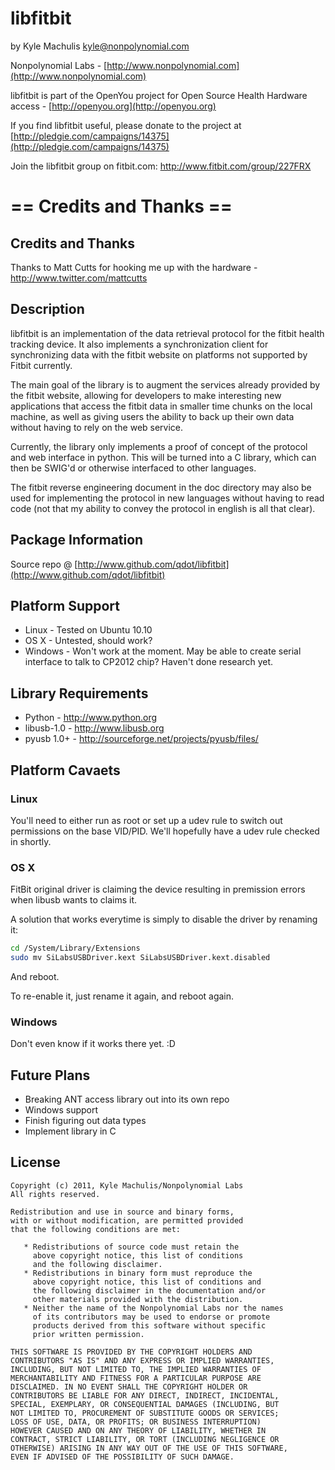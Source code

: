 libfitbit
=========

by Kyle Machulis <kyle@nonpolynomial.com>

Nonpolynomial Labs - [http://www.nonpolynomial.com](http://www.nonpolynomial.com)

libfitbit is part of the OpenYou project for Open Source Health
Hardware access - [http://openyou.org](http://openyou.org)

If you find libfitbit useful, please donate to the project at
[http://pledgie.com/campaigns/14375](http://pledgie.com/campaigns/14375)

Join the libfitbit group on fitbit.com: http://www.fitbit.com/group/227FRX

== Credits and Thanks ==
=======

Credits and Thanks
------------------
Thanks to Matt Cutts for hooking me up with the hardware -
http://www.twitter.com/mattcutts


Description
-----------

libfitbit is an implementation of the data retrieval protocol for the
fitbit health tracking device. It also implements a synchronization
client for synchronizing data with the fitbit website on platforms not
supported by Fitbit currently.

The main goal of the library is to augment the services already
provided by the fitbit website, allowing for developers to make
interesting new applications that access the fitbit data in smaller
time chunks on the local machine, as well as giving users the ability
to back up their own data without having to rely on the web service.

Currently, the library only implements a proof of concept of the
protocol and web interface in python. This will be turned into a C
library, which can then be SWIG'd or otherwise interfaced to other
languages.

The fitbit reverse engineering document in the doc directory may also
be used for implementing the protocol in new languages without having
to read code (not that my ability to convey the protocol in english is
all that clear).


Package Information
-------------------

Source repo @ [http://www.github.com/qdot/libfitbit](http://www.github.com/qdot/libfitbit)


Platform Support
----------------

* Linux - Tested on Ubuntu 10.10
* OS X - Untested, should work?
* Windows - Won't work at the moment. May be able to create serial
  interface to talk to CP2012 chip? Haven't done research yet.


Library Requirements
--------------------

* Python - http://www.python.org
* libusb-1.0 - http://www.libusb.org
* pyusb 1.0+ - http://sourceforge.net/projects/pyusb/files/


Platform Cavaets
----------------

### Linux

You'll need to either run as root or set up a udev rule to switch out
permissions on the base VID/PID. We'll hopefully have a udev rule
checked in shortly.

### OS X

FitBit original driver is claiming the device resulting in premission errors
when libusb wants to claims it.

A solution that works everytime is simply to disable the driver by renaming
it:

```bash
cd /System/Library/Extensions
sudo mv SiLabsUSBDriver.kext SiLabsUSBDriver.kext.disabled
```

And reboot.

To re-enable it, just rename it again, and reboot again.

### Windows

Don't even know if it works there yet. :D


Future Plans
------------

* Breaking ANT access library out into its own repo
* Windows support
* Finish figuring out data types
* Implement library in C


License
-------

```
Copyright (c) 2011, Kyle Machulis/Nonpolynomial Labs
All rights reserved.

Redistribution and use in source and binary forms, 
with or without modification, are permitted provided 
that the following conditions are met:

   * Redistributions of source code must retain the 
     above copyright notice, this list of conditions 
     and the following disclaimer.
   * Redistributions in binary form must reproduce the 
     above copyright notice, this list of conditions and 
     the following disclaimer in the documentation and/or 
     other materials provided with the distribution.
   * Neither the name of the Nonpolynomial Labs nor the names 
     of its contributors may be used to endorse or promote 
     products derived from this software without specific 
     prior written permission.

THIS SOFTWARE IS PROVIDED BY THE COPYRIGHT HOLDERS AND 
CONTRIBUTORS "AS IS" AND ANY EXPRESS OR IMPLIED WARRANTIES, 
INCLUDING, BUT NOT LIMITED TO, THE IMPLIED WARRANTIES OF 
MERCHANTABILITY AND FITNESS FOR A PARTICULAR PURPOSE ARE 
DISCLAIMED. IN NO EVENT SHALL THE COPYRIGHT HOLDER OR 
CONTRIBUTORS BE LIABLE FOR ANY DIRECT, INDIRECT, INCIDENTAL, 
SPECIAL, EXEMPLARY, OR CONSEQUENTIAL DAMAGES (INCLUDING, BUT 
NOT LIMITED TO, PROCUREMENT OF SUBSTITUTE GOODS OR SERVICES; 
LOSS OF USE, DATA, OR PROFITS; OR BUSINESS INTERRUPTION)
HOWEVER CAUSED AND ON ANY THEORY OF LIABILITY, WHETHER IN 
CONTRACT, STRICT LIABILITY, OR TORT (INCLUDING NEGLIGENCE OR 
OTHERWISE) ARISING IN ANY WAY OUT OF THE USE OF THIS SOFTWARE, 
EVEN IF ADVISED OF THE POSSIBILITY OF SUCH DAMAGE.
```
